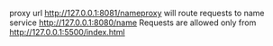 proxy url  http://127.0.0.1:8081/nameproxy will route requests to name service http://127.0.0.1:8080/name
Requests are allowed only from http://127.0.0.1:5500/index.html
